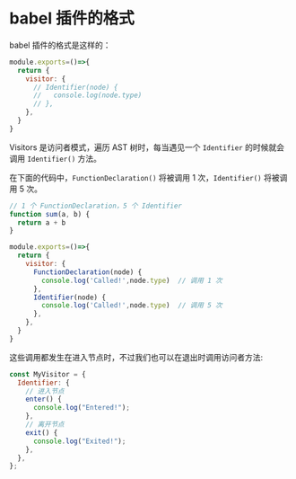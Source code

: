 # babel 插件的格式

babel 插件的格式是这样的：
```js
module.exports=()=>{
  return {
    visitor: {
      // Identifier(node) {
      //   console.log(node.type)
      // },
    },
  }
}
```
Visitors 是访问者模式，遍历 AST 树时，每当遇见一个 `Identifier` 的时候就会调用 `Identifier()` 方法。

在下面的代码中，`FunctionDeclaration()` 将被调用 1 次，`Identifier()` 将被调用 5 次。
```js
// 1 个 FunctionDeclaration，5 个 Identifier
function sum(a, b) {
  return a + b
}
```
```js
module.exports=()=>{
  return {
    visitor: {
      FunctionDeclaration(node) {
        console.log('Called!',node.type)  // 调用 1 次
      },
      Identifier(node) {
        console.log('Called!',node.type)  // 调用 5 次
      },
    },
  }
}
```

这些调用都发生在进入节点时，不过我们也可以在退出时调用访问者方法:

```js
const MyVisitor = {
  Identifier: {
    // 进入节点
    enter() {
      console.log("Entered!");
    },
    // 离开节点
    exit() {
      console.log("Exited!");
    },
  },
};
```